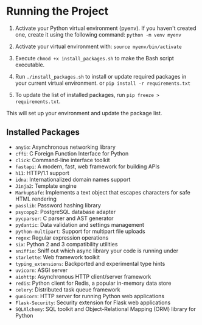 # Running the Project

1. Activate your Python virtual environment (pyenv). If you haven't created one, create it using the following command:
`python -m venv myenv`

2. Activate your virtual environment with:
`source myenv/bin/activate`

3. Execute `chmod +x install_packages.sh` to make the Bash script executable.

4. Run `./install_packages.sh` to install or update required packages in your current virtual environment.
or 
`pip install -r requirements.txt`

5. To update the list of installed packages, run `pip freeze > requirements.txt`.

This will set up your environment and update the package list.

## Installed Packages

- `anyio`: Asynchronous networking library
- `cffi`: C Foreign Function Interface for Python
- `click`: Command-line interface toolkit
- `fastapi`: A modern, fast, web framework for building APIs
- `h11`: HTTP/1.1 support
- `idna`: Internationalized domain names support
- `Jinja2`: Template engine
- `MarkupSafe`: Implements a text object that escapes characters for safe HTML rendering
- `passlib`: Password hashing library
- `psycopg2`: PostgreSQL database adapter
- `pycparser`: C parser and AST generator
- `pydantic`: Data validation and settings management
- `python-multipart`: Support for multipart file uploads
- `regex`: Regular expression operations
- `six`: Python 2 and 3 compatibility utilities
- `sniffio`: Sniff out which async library your code is running under
- `starlette`: Web framework toolkit
- `typing_extensions`: Backported and experimental type hints
- `uvicorn`: ASGI server
- `aiohttp`: Asynchronous HTTP client/server framework
- `redis`: Python client for Redis, a popular in-memory data store
- `celery`: Distributed task queue framework
- `gunicorn`: HTTP server for running Python web applications
- `Flask-Security`: Security extension for Flask web applications
- `SQLAlchemy`: SQL toolkit and Object-Relational Mapping (ORM) library for Python
